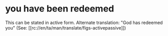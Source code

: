 # you have been redeemed

This can be stated in active form. Alternate translation: "God has redeemed you" (See: [[rc://en/ta/man/translate/figs-activepassive]])


